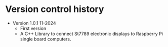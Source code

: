 Version control history
====================

* Version 1.0.1 11-2024
	* First version
	* A C++ Library to connect St7789 electronic displays to Raspberry Pi single board computers.
